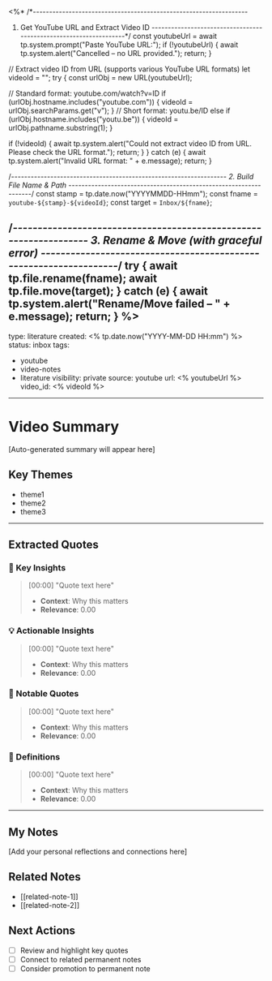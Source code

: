 <%*
/*------------------------------------------------------------------
  1. Get YouTube URL and Extract Video ID
------------------------------------------------------------------*/
const youtubeUrl = await tp.system.prompt("Paste YouTube URL:");
if (!youtubeUrl) {
  await tp.system.alert("Cancelled – no URL provided.");
  return;
}

// Extract video ID from URL (supports various YouTube URL formats)
let videoId = "";
try {
  const urlObj = new URL(youtubeUrl);
  
  // Standard format: youtube.com/watch?v=ID
  if (urlObj.hostname.includes("youtube.com")) {
    videoId = urlObj.searchParams.get("v");
  }
  // Short format: youtu.be/ID
  else if (urlObj.hostname.includes("youtu.be")) {
    videoId = urlObj.pathname.substring(1);
  }
  
  if (!videoId) {
    await tp.system.alert("Could not extract video ID from URL. Please check the URL format.");
    return;
  }
} catch (e) {
  await tp.system.alert("Invalid URL format: " + e.message);
  return;
}

/*------------------------------------------------------------------
  2. Build File Name & Path
------------------------------------------------------------------*/
const stamp  = tp.date.now("YYYYMMDD-HHmm");
const fname  = `youtube-${stamp}-${videoId}`;
const target = `Inbox/${fname}`;

/*------------------------------------------------------------------
  3. Rename & Move (with graceful error)
------------------------------------------------------------------*/
try {
  await tp.file.rename(fname);
  await tp.file.move(target);
} catch (e) {
  await tp.system.alert("Rename/Move failed – " + e.message);
  return;
}
%>
---
type: literature
created: <% tp.date.now("YYYY-MM-DD HH:mm") %>
status: inbox
tags:
  - youtube
  - video-notes
  - literature
visibility: private
source: youtube
url: <% youtubeUrl %>
video_id: <% videoId %>
---

# Video Summary

[Auto-generated summary will appear here]

## Key Themes

- theme1
- theme2
- theme3

---

## Extracted Quotes

### 🎯 Key Insights

> [00:00] "Quote text here"
> - **Context**: Why this matters
> - **Relevance**: 0.00

### 💡 Actionable Insights

> [00:00] "Quote text here"
> - **Context**: Why this matters
> - **Relevance**: 0.00

### 📝 Notable Quotes

> [00:00] "Quote text here"
> - **Context**: Why this matters
> - **Relevance**: 0.00

### 📖 Definitions

> [00:00] "Quote text here"
> - **Context**: Why this matters
> - **Relevance**: 0.00

---

## My Notes

[Add your personal reflections and connections here]

## Related Notes

- [[related-note-1]]
- [[related-note-2]]

## Next Actions

- [ ] Review and highlight key quotes
- [ ] Connect to related permanent notes
- [ ] Consider promotion to permanent note
